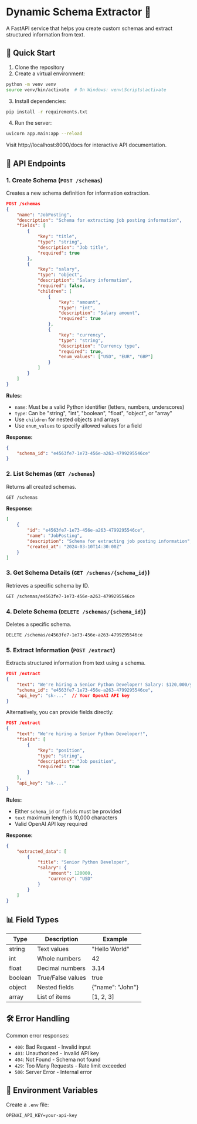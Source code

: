 # Dynamic Schema Extractor 🎯

A FastAPI service that helps you create custom schemas and extract structured information from text.

## 🚀 Quick Start

1. Clone the repository
2. Create a virtual environment:
```bash
python -m venv venv
source venv/bin/activate  # On Windows: venv\Scripts\activate
```

3. Install dependencies:
```bash
pip install -r requirements.txt
```

4. Run the server:
```bash
uvicorn app.main:app --reload
```

Visit http://localhost:8000/docs for interactive API documentation.

## 📝 API Endpoints

### 1. Create Schema (`POST /schemas`)

Creates a new schema definition for information extraction.

```json
POST /schemas
{
    "name": "JobPosting",
    "description": "Schema for extracting job posting information",
    "fields": [
        {
            "key": "title",
            "type": "string",
            "description": "Job title",
            "required": true
        },
        {
            "key": "salary",
            "type": "object",
            "description": "Salary information",
            "required": false,
            "children": [
                {
                    "key": "amount",
                    "type": "int",
                    "description": "Salary amount",
                    "required": true
                },
                {
                    "key": "currency",
                    "type": "string",
                    "description": "Currency type",
                    "required": true,
                    "enum_values": ["USD", "EUR", "GBP"]
                }
            ]
        }
    ]
}
```

**Rules:**
- `name`: Must be a valid Python identifier (letters, numbers, underscores)
- `type`: Can be "string", "int", "boolean", "float", "object", or "array"
- Use `children` for nested objects and arrays
- Use `enum_values` to specify allowed values for a field

**Response:**
```json
{
    "schema_id": "e4563fe7-1e73-456e-a263-4799295546ce"
}
```

### 2. List Schemas (`GET /schemas`)

Returns all created schemas.

```bash
GET /schemas
```

**Response:**
```json
[
    {
        "id": "e4563fe7-1e73-456e-a263-4799295546ce",
        "name": "JobPosting",
        "description": "Schema for extracting job posting information",
        "created_at": "2024-03-10T14:30:00Z"
    }
]
```

### 3. Get Schema Details (`GET /schemas/{schema_id}`)

Retrieves a specific schema by ID.

```bash
GET /schemas/e4563fe7-1e73-456e-a263-4799295546ce
```

### 4. Delete Schema (`DELETE /schemas/{schema_id}`)

Deletes a specific schema.

```bash
DELETE /schemas/e4563fe7-1e73-456e-a263-4799295546ce
```

### 5. Extract Information (`POST /extract`)

Extracts structured information from text using a schema.

```json
POST /extract
{
    "text": "We're hiring a Senior Python Developer! Salary: $120,000/year. Must have 5+ years of experience.",
    "schema_id": "e4563fe7-1e73-456e-a263-4799295546ce",
    "api_key": "sk-..."  // Your OpenAI API key
}
```

Alternatively, you can provide fields directly:
```json
POST /extract
{
    "text": "We're hiring a Senior Python Developer!",
    "fields": [
        {
            "key": "position",
            "type": "string",
            "description": "Job position",
            "required": true
        }
    ],
    "api_key": "sk-..."
}
```

**Rules:**
- Either `schema_id` or `fields` must be provided
- `text` maximum length is 10,000 characters
- Valid OpenAI API key required

**Response:**
```json
{
    "extracted_data": [
        {
            "title": "Senior Python Developer",
            "salary": {
                "amount": 120000,
                "currency": "USD"
            }
        }
    ]
}
```

## 📊 Field Types

| Type | Description | Example |
|------|-------------|---------|
| string | Text values | "Hello World" |
| int | Whole numbers | 42 |
| float | Decimal numbers | 3.14 |
| boolean | True/False values | true |
| object | Nested fields | {"name": "John"} |
| array | List of items | [1, 2, 3] |

## 🛠️ Error Handling

Common error responses:

- `400`: Bad Request - Invalid input
- `401`: Unauthorized - Invalid API key
- `404`: Not Found - Schema not found
- `429`: Too Many Requests - Rate limit exceeded
- `500`: Server Error - Internal error

## 🔑 Environment Variables

Create a `.env` file:
```
OPENAI_API_KEY=your-api-key
```
